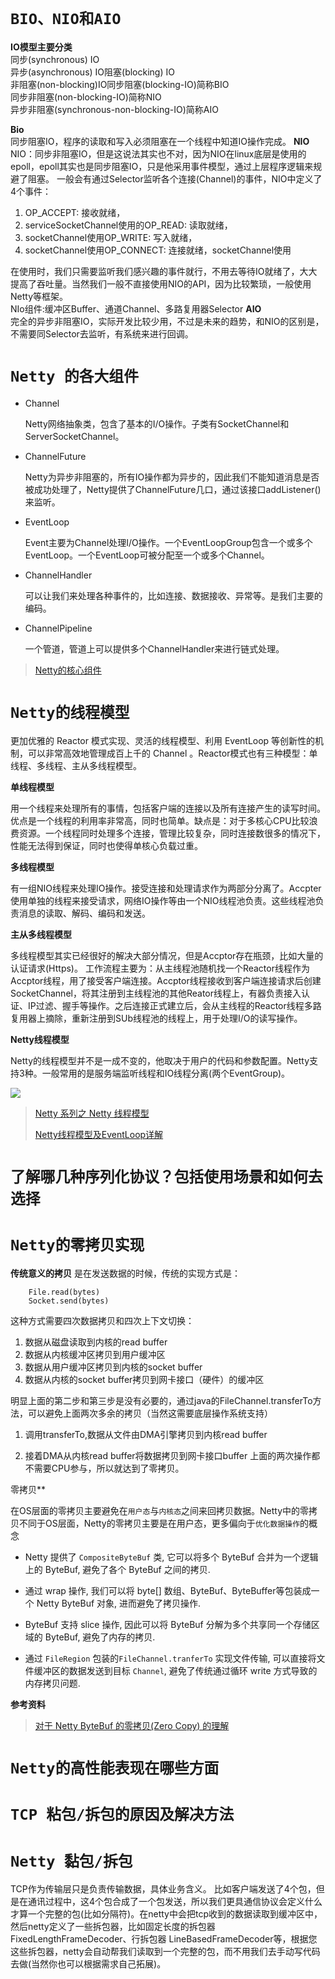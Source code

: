 # `BIO、NIO和AIO`
**IO模型主要分类**    
 同步(synchronous) IO   
 异步(asynchronous) IO阻塞(blocking) IO   
 非阻塞(non-blocking)IO同步阻塞(blocking-IO)简称BIO  
 同步非阻塞(non-blocking-IO)简称NIO    
 异步非阻塞(synchronous-non-blocking-IO)简称AIO  

 **Bio**    
 同步阻塞IO，程序的读取和写入必须阻塞在一个线程中知道IO操作完成。
 **NIO**    
 NIO：同步非阻塞IO，但是这说法其实也不对，因为NIO在linux底层是使用的epoll，epoll其实也是同步阻塞IO，只是他采用事件模型，通过上层程序逻辑来规避了阻塞。
 一般会有通过Selector监听各个连接(Channel)的事件，NIO中定义了4个事件：    

 1. OP_ACCEPT: 接收就绪，
 2. serviceSocketChannel使用的OP_READ: 读取就绪，
 3. socketChannel使用OP_WRITE: 写入就绪，
 4. socketChannel使用OP_CONNECT: 连接就绪，socketChannel使用

在使用时，我们只需要监听我们感兴趣的事件就行，不用去等待IO就绪了，大大提高了吞吐量。当然我们一般不直接使用NIO的API，因为比较繁琐，一般使用Netty等框架。   
NIo组件:缓冲区Buffer、通道Channel、多路复用器Selector
**AIO**   
完全的异步非阻塞IO，实际开发比较少用，不过是未来的趋势，和NIO的区别是，不需要同Selector去监听，有系统来进行回调。

# `Netty 的各大组件 `

- Channel

  Netty网络抽象类，包含了基本的I/O操作。子类有SocketChannel和ServerSocketChannel。

- ChannelFuture

  Netty为异步非阻塞的，所有IO操作都为异步的，因此我们不能知道消息是否被成功处理了，Netty提供了ChannelFuture几口，通过该接口addListener()来监听。

- EventLoop

  Event主要为Channel处理I/O操作。一个EventLoopGroup包含一个或多个EventLoop。一个EventLoop可被分配至一个或多个Channel。

- ChannelHandler

  可以让我们来处理各种事件的，比如连接、数据接收、异常等。是我们主要的编码。

- ChannelPipeline

  一个管道，管道上可以提供多个ChannelHandler来进行链式处理。

> [Netty的核心组件](https://blog.csdn.net/chenssy/article/details/78703551)

# `Netty的线程模型` 
更加优雅的 Reactor 模式实现、灵活的线程模型、利用 EventLoop 等创新性的机制，可以非常高效地管理成百上千的 Channel 。Reactor模式也有三种模型：单线程、多线程、主从多线程模型。

**单线程模型**

用一个线程来处理所有的事情，包括客户端的连接以及所有连接产生的读写时间。优点是一个线程的利用率非常高，同时也简单。缺点是：对于多核心CPU比较浪费资源。一个线程同时处理多个连接，管理比较复杂，同时连接数很多的情况下，性能无法得到保证，同时也使得单核心负载过重。

**多线程模型**

有一组NIO线程来处理IO操作。接受连接和处理请求作为两部分分离了。Accpter使用单独的线程来接受请求，网络IO操作等由一个NIO线程池负责。这些线程池负责消息的读取、解码、编码和发送。

**主从多线程模型**

多线程模型其实已经很好的解决大部分情况，但是Accptor存在瓶颈，比如大量的认证请求(Https)。 工作流程主要为：从主线程池随机找一个Reactor线程作为Accptor线程，用了接受客户端连接。Accptor线程接收到客户端连接请求后创建SocketChannel，将其注册到主线程池的其他Reator线程上，有器负责接入认证、IP过滤、握手等操作。之后连接正式建立后，会从主线程的Reactor线程多路复用器上摘除，重新注册到SUb线程池的线程上，用于处理I/O的读写操作。

**Netty线程模型**

Netty的线程模型并不是一成不变的，他取决于用户的代码和参数配置。Netty支持3种。一般常用的是服务端监听线程和IO线程分离(两个EventGroup)。

![](https://static001.infoq.cn/resource/image/e5/63/e5da0c60482a1b0f48374ad571822a63.png)

> [Netty 系列之 Netty 线程模型](https://www.infoq.cn/article/netty-threading-model)
>
> [Netty线程模型及EventLoop详解](https://www.jianshu.com/p/128ddc36e713)


# `了解哪几种序列化协议？包括使用场景和如何去选择` 

# `Netty的零拷贝实现` 

**传统意义的拷贝**
是在发送数据的时候，传统的实现方式是：

```
    File.read(bytes)
    Socket.send(bytes)
```
这种方式需要四次数据拷贝和四次上下文切换：
1. 数据从磁盘读取到内核的read buffer
2. 数据从内核缓冲区拷贝到用户缓冲区
3. 数据从用户缓冲区拷贝到内核的socket buffer
4. 数据从内核的socket buffer拷贝到网卡接口（硬件）的缓冲区

明显上面的第二步和第三步是没有必要的，通过java的FileChannel.transferTo方法，可以避免上面两次多余的拷贝（当然这需要底层操作系统支持）

1. 调用transferTo,数据从文件由DMA引擎拷贝到内核read buffer

2. 接着DMA从内核read buffer将数据拷贝到网卡接口buffer
   上面的两次操作都不需要CPU参与，所以就达到了零拷贝。

零拷贝**

在OS层面的零拷贝主要避免在`用户态`与`内核态`之间来回拷贝数据。Netty中的零拷贝不同于OS层面，Netty的零拷贝主要是在用户态，更多偏向于`优化数据操作`的概念

- Netty 提供了 `CompositeByteBuf` 类, 它可以将多个 ByteBuf 合并为一个逻辑上的 ByteBuf, 避免了各个 ByteBuf 之间的拷贝.

- 通过 wrap 操作, 我们可以将 byte[] 数组、ByteBuf、ByteBuffer等包装成一个 Netty ByteBuf 对象, 进而避免了拷贝操作.
- ByteBuf 支持 slice 操作, 因此可以将 ByteBuf 分解为多个共享同一个存储区域的 ByteBuf, 避免了内存的拷贝.
- 通过 `FileRegion` 包装的`FileChannel.tranferTo` 实现文件传输, 可以直接将文件缓冲区的数据发送到目标 `Channel`, 避免了传统通过循环 write 方式导致的内存拷贝问题.

**参考资料**
> [对于 Netty ByteBuf 的零拷贝(Zero Copy) 的理解](https://segmentfault.com/a/1190000007560884)

# `Netty的高性能表现在哪些方面`



# `TCP 粘包/拆包的原因及解决方法` 

# `Netty 黏包/拆包`

TCP作为传输层只是负责传输数据，具体业务含义。 比如客户端发送了4个包，但是在通讯过程中，这4个包合成了一个包发送，所以我们更具通信协议会定义什么才算一个完整的包(比如分隔符)。在netty中会把tcp收到的数据读取到缓冲区中，然后netty定义了一些拆包器，比如固定长度的拆包器 FixedLengthFrameDecoder、行拆包器 LineBasedFrameDecoder等，根据您这些拆包器，netty会自动帮我们读取到一个完整的包，而不用我们去手动写代码去做(当然你也可以根据需求自己拓展)。

